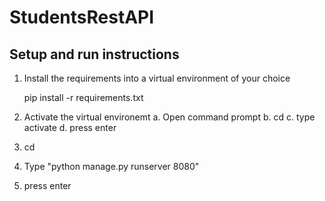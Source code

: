 # StudentsRestAPI


## Setup and run instructions
1. Install the requirements into a virtual environment of your choice

    pip install -r requirements.txt
    
2. Activate the virtual environemt 
    a. Open command prompt
    b. cd <path to the Scripts folder of virtual envirnonment>
    c. type activate
    d. press enter
3. cd <project root folder>
4. Type "python manage.py runserver 8080"
5. press enter
